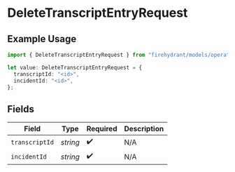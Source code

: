 # DeleteTranscriptEntryRequest

## Example Usage

```typescript
import { DeleteTranscriptEntryRequest } from "firehydrant/models/operations";

let value: DeleteTranscriptEntryRequest = {
  transcriptId: "<id>",
  incidentId: "<id>",
};
```

## Fields

| Field              | Type               | Required           | Description        |
| ------------------ | ------------------ | ------------------ | ------------------ |
| `transcriptId`     | *string*           | :heavy_check_mark: | N/A                |
| `incidentId`       | *string*           | :heavy_check_mark: | N/A                |